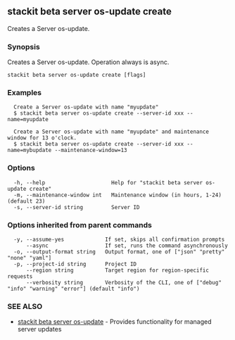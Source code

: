 ## stackit beta server os-update create

Creates a Server os-update.

### Synopsis

Creates a Server os-update. Operation always is async.

```
stackit beta server os-update create [flags]
```

### Examples

```
  Create a Server os-update with name "myupdate"
  $ stackit beta server os-update create --server-id xxx --name=myupdate

  Create a Server os-update with name "myupdate" and maintenance window for 13 o'clock.
  $ stackit beta server os-update create --server-id xxx --name=mybupdate --maintenance-window=13
```

### Options

```
  -h, --help                     Help for "stackit beta server os-update create"
  -m, --maintenance-window int   Maintenance window (in hours, 1-24) (default 23)
  -s, --server-id string         Server ID
```

### Options inherited from parent commands

```
  -y, --assume-yes             If set, skips all confirmation prompts
      --async                  If set, runs the command asynchronously
  -o, --output-format string   Output format, one of ["json" "pretty" "none" "yaml"]
  -p, --project-id string      Project ID
      --region string          Target region for region-specific requests
      --verbosity string       Verbosity of the CLI, one of ["debug" "info" "warning" "error"] (default "info")
```

### SEE ALSO

* [stackit beta server os-update](./stackit_beta_server_os-update.md)	 - Provides functionality for managed server updates

